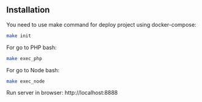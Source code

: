 ## Installation

You need to use make command for deploy project using docker-compose:

```bash
make init
```

For go to PHP bash:

```bash
make exec_php
```
For go to Node bash:

```bash
make exec_node
```

Run server in browser: http://localhost:8888